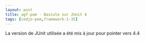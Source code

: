 ```yaml
---
layout: post
title: agf-pom - Bascule sur JUnit 4
tags: [codjo-pom,framework-1-35]
---
```

La version de JUnit utilisée a été mis à jour pour pointer vers 4.4